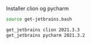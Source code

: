 Installer clion og pycharm

```bash
source get-jetbrains.bash

get_jetbrains clion 2021.3.3
get_jetbrains pycharm 2021.3.2
```
